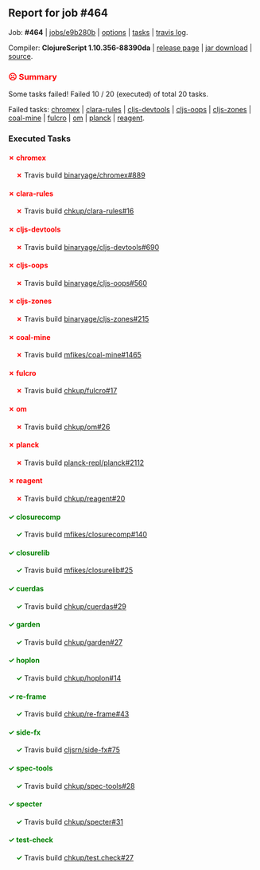 ## Report for job #464

Job: **#464** | [jobs/e9b280b](https://github.com/cljs-oss/canary/commit/e9b280be619656e3cca715ce9c6b39613b3a27b7) | [options](options.edn) | [tasks](tasks.edn) | [travis log](https://travis-ci.org/cljs-oss/canary/builds/400263186).

Compiler: **ClojureScript 1.10.356-88390da** | [release page](https://github.com/cljs-oss/canary/releases/tag/r1.10.356-88390da) | [jar download](https://github.com/cljs-oss/canary/releases/download/r1.10.356-88390da/clojurescript-1.10.356-88390da.jar) | [source](https://github.com/clojure/clojurescript/commit/88390da6f68124663ca19827434924e37f1c5804).

### <b style='color:red'>☹ Summary</b>

Some tasks failed! Failed 10 / 20 (executed) of total 20 tasks.

Failed tasks: [chromex](#-chromex) | [clara-rules](#-clara-rules) | [cljs-devtools](#-cljs-devtools) | [cljs-oops](#-cljs-oops) | [cljs-zones](#-cljs-zones) | [coal-mine](#-coal-mine) | [fulcro](#-fulcro) | [om](#-om) | [planck](#-planck) | [reagent](#-reagent).

### Executed Tasks

#### <b style='color:red'>&#x2717; chromex</b>
&nbsp;&nbsp;&nbsp;&nbsp;<b style='color:red'>&#x2717;</b> Travis build [binaryage/chromex#889](https://travis-ci.org/binaryage/chromex/builds/400264279)<br>

#### <b style='color:red'>&#x2717; clara-rules</b>
&nbsp;&nbsp;&nbsp;&nbsp;<b style='color:red'>&#x2717;</b> Travis build [chkup/clara-rules#16](https://travis-ci.org/chkup/clara-rules/builds/400264281)<br>

#### <b style='color:red'>&#x2717; cljs-devtools</b>
&nbsp;&nbsp;&nbsp;&nbsp;<b style='color:red'>&#x2717;</b> Travis build [binaryage/cljs-devtools#690](https://travis-ci.org/binaryage/cljs-devtools/builds/400264283)<br>

#### <b style='color:red'>&#x2717; cljs-oops</b>
&nbsp;&nbsp;&nbsp;&nbsp;<b style='color:red'>&#x2717;</b> Travis build [binaryage/cljs-oops#560](https://travis-ci.org/binaryage/cljs-oops/builds/400264285)<br>

#### <b style='color:red'>&#x2717; cljs-zones</b>
&nbsp;&nbsp;&nbsp;&nbsp;<b style='color:red'>&#x2717;</b> Travis build [binaryage/cljs-zones#215](https://travis-ci.org/binaryage/cljs-zones/builds/400264289)<br>

#### <b style='color:red'>&#x2717; coal-mine</b>
&nbsp;&nbsp;&nbsp;&nbsp;<b style='color:red'>&#x2717;</b> Travis build [mfikes/coal-mine#1465](https://travis-ci.org/mfikes/coal-mine/builds/400264295)<br>

#### <b style='color:red'>&#x2717; fulcro</b>
&nbsp;&nbsp;&nbsp;&nbsp;<b style='color:red'>&#x2717;</b> Travis build [chkup/fulcro#17](https://travis-ci.org/chkup/fulcro/builds/400264307)<br>

#### <b style='color:red'>&#x2717; om</b>
&nbsp;&nbsp;&nbsp;&nbsp;<b style='color:red'>&#x2717;</b> Travis build [chkup/om#26](https://travis-ci.org/chkup/om/builds/400264324)<br>

#### <b style='color:red'>&#x2717; planck</b>
&nbsp;&nbsp;&nbsp;&nbsp;<b style='color:red'>&#x2717;</b> Travis build [planck-repl/planck#2112](https://travis-ci.org/planck-repl/planck/builds/400264413)<br>

#### <b style='color:red'>&#x2717; reagent</b>
&nbsp;&nbsp;&nbsp;&nbsp;<b style='color:red'>&#x2717;</b> Travis build [chkup/reagent#20](https://travis-ci.org/chkup/reagent/builds/400264375)<br>

#### <b style='color:green'>&#x2713; closurecomp</b>
&nbsp;&nbsp;&nbsp;&nbsp;<b style='color:green'>&#x2713;</b> Travis build [mfikes/closurecomp#140](https://travis-ci.org/mfikes/closurecomp/builds/400264291)<br>

#### <b style='color:green'>&#x2713; closurelib</b>
&nbsp;&nbsp;&nbsp;&nbsp;<b style='color:green'>&#x2713;</b> Travis build [mfikes/closurelib#25](https://travis-ci.org/mfikes/closurelib/builds/400264293)<br>

#### <b style='color:green'>&#x2713; cuerdas</b>
&nbsp;&nbsp;&nbsp;&nbsp;<b style='color:green'>&#x2713;</b> Travis build [chkup/cuerdas#29](https://travis-ci.org/chkup/cuerdas/builds/400264301)<br>

#### <b style='color:green'>&#x2713; garden</b>
&nbsp;&nbsp;&nbsp;&nbsp;<b style='color:green'>&#x2713;</b> Travis build [chkup/garden#27](https://travis-ci.org/chkup/garden/builds/400264309)<br>

#### <b style='color:green'>&#x2713; hoplon</b>
&nbsp;&nbsp;&nbsp;&nbsp;<b style='color:green'>&#x2713;</b> Travis build [chkup/hoplon#14](https://travis-ci.org/chkup/hoplon/builds/400264311)<br>

#### <b style='color:green'>&#x2713; re-frame</b>
&nbsp;&nbsp;&nbsp;&nbsp;<b style='color:green'>&#x2713;</b> Travis build [chkup/re-frame#43](https://travis-ci.org/chkup/re-frame/builds/400264379)<br>

#### <b style='color:green'>&#x2713; side-fx</b>
&nbsp;&nbsp;&nbsp;&nbsp;<b style='color:green'>&#x2713;</b> Travis build [cljsrn/side-fx#75](https://travis-ci.org/cljsrn/side-fx/builds/400264456)<br>

#### <b style='color:green'>&#x2713; spec-tools</b>
&nbsp;&nbsp;&nbsp;&nbsp;<b style='color:green'>&#x2713;</b> Travis build [chkup/spec-tools#28](https://travis-ci.org/chkup/spec-tools/builds/400264492)<br>

#### <b style='color:green'>&#x2713; specter</b>
&nbsp;&nbsp;&nbsp;&nbsp;<b style='color:green'>&#x2713;</b> Travis build [chkup/specter#31](https://travis-ci.org/chkup/specter/builds/400264460)<br>

#### <b style='color:green'>&#x2713; test-check</b>
&nbsp;&nbsp;&nbsp;&nbsp;<b style='color:green'>&#x2713;</b> Travis build [chkup/test.check#27](https://travis-ci.org/chkup/test.check/builds/400264495)<br>
